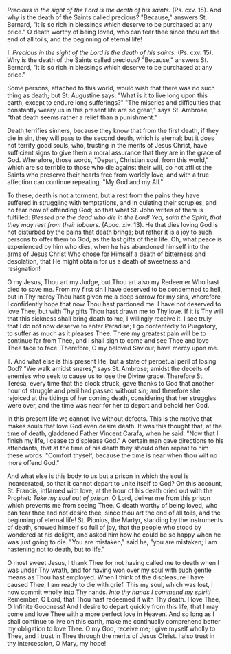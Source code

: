 
*Precious in the sight of the Lord is the death of his saints.* (Ps. cxv. 15). And why is the death of the Saints called precious? \"Because,\" answers St. Bernard, \"it is so rich in blessings which deserve to be purchased at any price.\" O death worthy of being loved, who can fear thee since thou art the end of all toils, and the beginning of eternal life!

**I\.** *Precious in the sight of the Lord is the death of his saints.* (Ps. cxv. 15). Why is the death of the Saints called precious? \"Because,\" answers St. Bernard, \"it is so rich in blessings which deserve to be purchased at any price.\"

Some persons, attached to this world, would wish that there was no such thing as death; but St. Augustine says: \"What is it to live long upon this earth, except to endure long sufferings?\" \"The miseries and difficulties that constantly weary us in this present life are so great,\" says St. Ambrose, \"that death seems rather a relief than a punishment.\"

Death terrifies sinners, because they know that from the first death, if they die in sin, they will pass to the second death, which is eternal; but it does not terrify good souls, who, trusting in the merits of Jesus Christ, have sufficient signs to give them a moral assurance that they are in the grace of God. Wherefore, those words, \"Depart, Christian soul, from this world,\" which are so terrible to those who die against their will, do not afflict the Saints who preserve their hearts free from worldly love, and with a true affection can continue repeating, \"My God and my All.\"

To these, death is not a torment, but a rest from the pains they have suffered in struggling with temptations, and in quieting their scruples, and no fear now of offending God; so that what St. John writes of them is fulfilled: *Blessed are the dead who die in the Lord! Yea, saith the Spirit, that they may rest from their labours.* (Apoc. xiv. 13). He that dies loving God is not disturbed by the pains that death brings; but rather it is a joy to such persons to offer them to God, as the last gifts of their life. Oh, what peace is experienced by him who dies, when he has abandoned himself into the arms of Jesus Christ Who chose for Himself a death of bitterness and desolation, that He might obtain for us a death of sweetness and resignation!

O my Jesus, Thou art my Judge, but Thou art also my Redeemer Who hast died to save me. From my first sin I have deserved to be condemned to hell, but in Thy mercy Thou hast given me a deep sorrow for my sins, wherefore I confidently hope that now Thou hast pardoned me. I have not deserved to love Thee; but with Thy gifts Thou hast drawn me to Thy love. If it is Thy will that this sickness shall bring death to me, I willingly receive it. I see truly that I do not now deserve to enter Paradise; I go contentedly to Purgatory, to suffer as much as it pleases Thee. There my greatest pain will be to continue far from Thee, and I shall sigh to come and see Thee and love Thee face to face. Therefore, O my beloved Saviour, have mercy upon me.

**II\.** And what else is this present life, but a state of perpetual peril of losing God? \"We walk amidst snares,\" says St. Ambrose; amidst the deceits of enemies who seek to cause us to lose the Divine grace. Therefore St. Teresa, every time that the clock struck, gave thanks to God that another hour of struggle and peril had passed without sin; and therefore she rejoiced at the tidings of her coming death, considering that her struggles were over, and the time was near for her to depart and behold her God.

In this present life we cannot live without defects. This is the motive that makes souls that love God even desire death. It was this thought that, at the time of death, gladdened Father Vincent Carafa, when he said: \"Now that I finish my life, I cease to displease God.\" A certain man gave directions to his attendants, that at the time of his death they should often repeat to him these words: \"Comfort thyself, because the time is near when thou wilt no more offend God.\"

And what else is this body to us but a prison in which the soul is incarcerated, so that it cannot depart to unite itself to God? On this account, St. Francis, inflamed with love, at the hour of his death cried out with the Prophet: *Take my soul out of prison.* O Lord, deliver me from this prison which prevents me from seeing Thee. O death worthy of being loved, who can fear thee and not desire thee, since thou art the end of all toils, and the beginning of eternal life! St. Pionius, the Martyr, standing by the instruments of death, showed himself so full of joy, that the people who stood by wondered at his delight, and asked him how he could be so happy when he was just going to die. \"You are mistaken,\" said he, \"you are mistaken; I am hastening not to death, but to life.\"

O most sweet Jesus, I thank Thee for not having called me to death when I was under Thy wrath, and for having won over my soul with such gentle means as Thou hast employed. When I think of the displeasure I have caused Thee, I am ready to die with grief. This my soul, which was lost, I now commit wholly into Thy hands. *Into thy hands I commend my spirit!* Remember, O Lord, that Thou hast redeemed it with Thy death. I love Thee, O Infinite Goodness! And I desire to depart quickly from this life, that I may come and love Thee with a more perfect love in Heaven. And so long as I shall continue to live on this earth, make me continually comprehend better my obligation to love Thee. O my God, receive me; I give myself wholly to Thee, and I trust in Thee through the merits of Jesus Christ. I also trust in thy intercession, O Mary, my hope!

